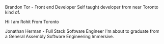 Brandon Tor - Front end Developer
Self taught developer from near Toronto kind of.

Hi I am Rohit From Toronto

Jonathan Herman - Full Stack Software Engineer
I'm about to graduate from a General Assembly Software Engineering Immersive.
